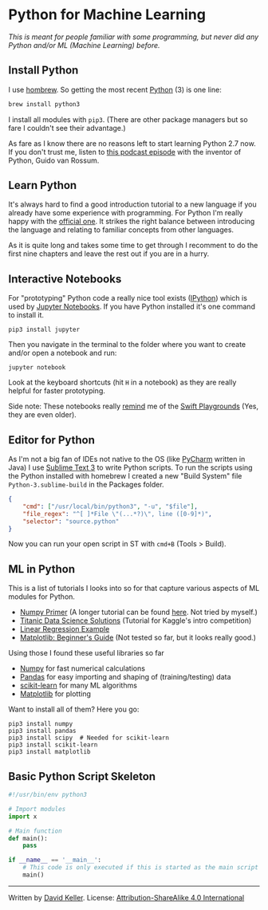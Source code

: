 # Python for Machine Learning

_This is meant for people familiar with some programming, but never did any Python and/or ML (Machine Learning) before._

## Install Python

I use [hombrew](https://brew.sh). So getting the most recent [Python](https://www.python.org) (3) is one line:

```bash
brew install python3
```

I install all modules with `pip3`. (There are other package managers but so fare I couldn't see their advantage.)

As fare as I know there are no reasons left to start learning Python 2.7 now. If you don't trust me, listen to [this podcast episode](https://talkpython.fm/episodes/show/100/python-past-present-and-future-with-guido-van-rossum) with the inventor of Python, Guido van Rossum.

## Learn Python

It's always hard to find a good introduction tutorial to a new language if you already have some experience with programming. For Python I'm really happy with the [official one](https://docs.python.org/3/tutorial/index.html). It strikes the right balance between introducing the language and relating to familiar concepts from other languages.

As it is quite long and takes some time to get through I recomment to do the first nine chapters and leave the rest out if you are in a hurry.

## Interactive Notebooks

For "prototyping" Python code a really nice tool exists ([IPython](http://ipython.org)) which is used by [Jupyter Notebooks](https://jupyter.org). If you have Python installed it's one command to install it.

```shell
pip3 install jupyter
```

Then you navigate in the terminal to the folder where you want to create and/or open a notebook and run:

```shell
jupyter notebook
```

Look at the keyboard shortcuts (hit `H` in a notebook) as they are really helpful for faster prototyping.

Side note: These notebooks really [remind](https://twitter.com/fossil12/status/844228444225454080) me of the [Swift Playgrounds](https://developer.apple.com/swift/playgrounds/) (Yes, they are even older).

## Editor for Python

As I'm not a big fan of IDEs not native to the OS (like [PyCharm](https://www.jetbrains.com/pycharm/) written in Java) I use [Sublime Text 3](http://www.sublimetext.com) to write Python scripts. To run the scripts using the Python installed with homebrew I created a new "Build System" file `Python-3.sublime-build` in the Packages folder.

```json
{
    "cmd": ["/usr/local/bin/python3", "-u", "$file"],
    "file_regex": "^[ ]*File \"(...*?)\", line ([0-9]*)",
    "selector": "source.python"
}
```

Now you can run your open script in ST with `cmd+B` (Tools > Build).

## ML in Python

This is a list of tutorials I looks into so for that capture various aspects of ML modules for Python.

- [Numpy Primer](https://github.com/dalab/lecture_cil_public/blob/master/exercises/ex1/npprimer.ipynb) (A longer tutorial can be found [here](https://docs.scipy.org/doc/numpy-dev/user/quickstart.html). Not tried by myself.)
- [Titanic Data Science Solutions](https://www.kaggle.com/startupsci/titanic/titanic-data-science-solutions) (Tutorial for Kaggle's intro competition)
- [Linear Regression Example](http://scikit-learn.org/stable/auto_examples/linear_model/plot_ols.html)
- [Matplotlib: Beginner's Guide](http://matplotlib.org/index.html) (Not tested so far, but it looks really good.)

Using those I found these useful libraries so far

- [Numpy](http://www.numpy.org) for fast numerical calculations
- [Pandas](http://pandas.pydata.org) for easy importing and shaping of (training/testing) data
- [scikit-learn](http://scikit-learn.org) for many ML algorithms
- [Matplotlib](http://matplotlib.org/index.html) for plotting

Want to install all of them? Here you go:

```shell
pip3 install numpy
pip3 install pandas
pip3 install scipy 	# Needed for scikit-learn
pip3 install scikit-learn
pip3 install matplotlib
```

## Basic Python Script Skeleton

```python
#!/usr/bin/env python3

# Import modules
import x

# Main function
def main():
    pass

if __name__ == '__main__':
    # This code is only executed if this is started as the main script
    main()
```

***

Written by [David Keller](https://davidkeller.me). License: [Attribution-ShareAlike 4.0 International](https://creativecommons.org/licenses/by-sa/4.0/)